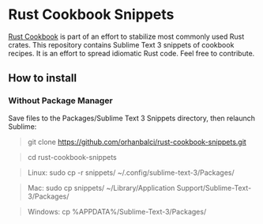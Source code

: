 # Rust Cookbook Snippets
[Rust Cookbook](https://brson.github.io/rust-cookbook/intro.html) is part of an effort to stabilize most commonly used Rust crates.
This repository contains Sublime Text 3 snippets of cookbook recipes. It is an effort to spread idiomatic Rust code. Feel free to contribute. 

## How to install

### Without Package Manager

Save files to the Packages/Sublime Text 3 Snippets directory, then relaunch Sublime:

>git clone https://github.com/orhanbalci/rust-cookbook-snippets.git

>cd rust-cookbook-snippets

>Linux: sudo cp -r snippets/ ~/.config/sublime-text-3/Packages/

>Mac: sudo cp snippets/ ~/Library/Application Support/Sublime-Text-3/Packages/

>Windows: cp %APPDATA%/Sublime-Text-3/Packages/
